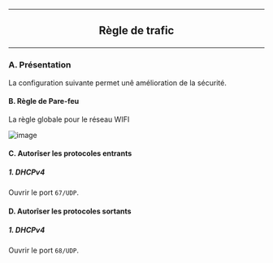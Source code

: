 --------------------------------------------------------------------------------------------------------------
## <p align='center'> Règle de trafic </p>
--------------------------------------------------------------------------------------------------------------
### A. Présentation
La configuration suivante permet unê amélioration de la sécurité.

#### B. Règle de Pare-feu
La règle globale pour le réseau WIFI

![image](https://github.com/user-attachments/assets/392354ef-45b8-4778-ac8d-33d9d36629a7)

#### C. Autorîser les protocoles entrants
##### 1. DHCPv4
Ouvrir le port `67/UDP`.

#### D. Autorîser les protocoles sortants
##### 1. DHCPv4
Ouvrir le port `68/UDP`.
